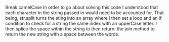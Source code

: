 Break camelCase
In order to go about solving this code I understood that each character in the string passed in would need to be accounted for. That being, str.split turns the sting into an array where I then set a loop and an if condition to check for a string the same index with an upperCase letter. I then splice the space within the string to then return: the join method to return the new string with a space between the words.
